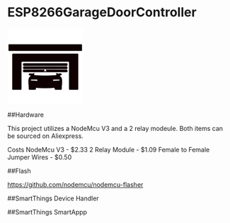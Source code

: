# ESP8266GarageDoorController

![Garge Door](images/garage.png)


##Hardware

This project utilizes a NodeMcu V3 and a 2 relay modeule.  Both items can be sourced on Aliexpress.  

Costs
NodeMcu V3 - $2.33
2 Relay Module - $1.09
Female to Female Jumper Wires - $0.50



##Flash

https://github.com/nodemcu/nodemcu-flasher

##SmartThings Device Handler



##SmartThings SmartAppp

